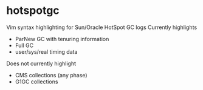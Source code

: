 # hotspotgc
Vim syntax highlighting for Sun/Oracle HotSpot GC logs
Currently highlights 
* ParNew GC with tenuring information
* Full GC
* user/sys/real timing data

Does not currently highlight
* CMS collections (any phase)
* G1GC collections
